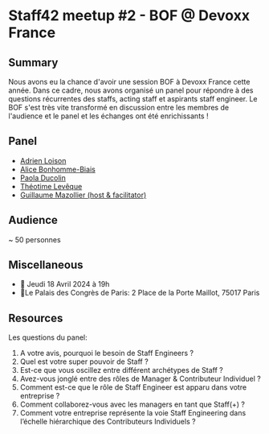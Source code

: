 # Staff42 meetup #2 - BOF @ Devoxx France

## Summary

Nous avons eu la chance d'avoir une session BOF à Devoxx France cette année.
Dans ce cadre, nous avons organisé un panel pour répondre à des questions récurrentes
des staffs, acting staff et aspirants staff engineer.
Le BOF s'est très vite transformé en discussion entre les membres de l'audience et le panel
et les échanges ont été enrichissants !

## Panel

- [Adrien Loison](https://www.linkedin.com/in/adrienloison/)
- [Alice Bonhomme-Biais](https://www.linkedin.com/in/bonhommebiais/)
- [Paola Ducolin](https://www.linkedin.com/in/paola-ducolin-9a892557/)
- [Théotime Levêque](https://www.linkedin.com/in/theotimeleveque/)
- [Guillaume Mazollier (host & facilitator)](https://www.linkedin.com/in/guillaume-mazollier-173967122/)

## Audience

~ 50 personnes

## Miscellaneous

- 📅 Jeudi 18 Avril 2024 à 19h
- 📍Le Palais des Congrès de Paris: 2 Place de la Porte Maillot, 75017 Paris

## Resources

Les questions du panel:

1. A votre avis, pourquoi le besoin de Staff Engineers ?
2. Quel est votre super pouvoir de Staff ?
3. Est-ce que vous oscillez entre différent archétypes de Staff ?
4. Avez-vous jonglé entre des rôles de Manager & Contributeur Individuel ?
5. Comment est-ce que le rôle de Staff Engineer est apparu dans votre entreprise ?
6. Comment collaborez-vous avec les managers en tant que Staff(+) ?
7. Comment votre entreprise représente la voie Staff Engineering dans l’échelle hiérarchique des Contributeurs Individuels ?
